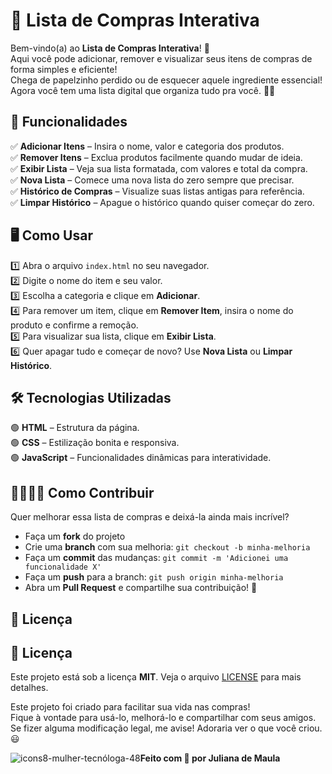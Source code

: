 # 🛒 Lista de Compras Interativa

Bem-vindo(a) ao **Lista de Compras Interativa**! 🎉  
Aqui você pode adicionar, remover e visualizar seus itens de compras de forma simples e eficiente!  
Chega de papelzinho perdido ou de esquecer aquele ingrediente essencial! Agora você tem uma lista digital que organiza tudo pra você. 📝✨  

## 🚀 Funcionalidades

✅ **Adicionar Itens** – Insira o nome, valor e categoria dos produtos.  
✅ **Remover Itens** – Exclua produtos facilmente quando mudar de ideia.  
✅ **Exibir Lista** – Veja sua lista formatada, com valores e total da compra.  
✅ **Nova Lista** – Comece uma nova lista do zero sempre que precisar.  
✅ **Histórico de Compras** – Visualize suas listas antigas para referência.  
✅ **Limpar Histórico** – Apague o histórico quando quiser começar do zero.  

## 🖥️ Como Usar

1️⃣ Abra o arquivo `index.html` no seu navegador.  
2️⃣ Digite o nome do item e seu valor.  
3️⃣ Escolha a categoria e clique em **Adicionar**.  
4️⃣ Para remover um item, clique em **Remover Item**, insira o nome do produto e confirme a remoção.  
5️⃣ Para visualizar sua lista, clique em **Exibir Lista**.  
6️⃣ Quer apagar tudo e começar de novo? Use **Nova Lista** ou **Limpar Histórico**.  

## 🛠️ Tecnologias Utilizadas

🟢 **HTML** – Estrutura da página.  
🟢 **CSS** – Estilização bonita e responsiva.  
🟢 **JavaScript** – Funcionalidades dinâmicas para interatividade.  

## 🫱🏽‍🫲🏽 Como Contribuir

Quer melhorar essa lista de compras e deixá-la ainda mais incrível?  
- Faça um **fork** do projeto  
- Crie uma **branch** com sua melhoria: `git checkout -b minha-melhoria`  
- Faça um **commit** das mudanças: `git commit -m 'Adicionei uma funcionalidade X'`  
- Faça um **push** para a branch: `git push origin minha-melhoria`  
- Abra um **Pull Request** e compartilhe sua contribuição! 🚀  

## 📜 Licença
## 📄 Licença

Este projeto está sob a licença **MIT**. Veja o arquivo [LICENSE](https://github.com/julianamaula/-7DaysOfCode---L-gica-JS-6-7/blob/main/LICENSE) para mais detalhes.


Este projeto foi criado para facilitar sua vida nas compras!  
Fique à vontade para usá-lo, melhorá-lo e compartilhar com seus amigos.  
Se fizer alguma modificação legal, me avise! Adoraria ver o que você criou. 😃  

 ![icons8-mulher-tecnóloga-48](https://github.com/user-attachments/assets/cce202ee-f99f-4ec2-b3ff-92e807e00395)**Feito com 💙 por Juliana de Maula**  

